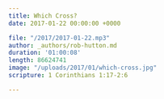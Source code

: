 ```yaml
---
title: Which Cross?
date: 2017-01-22 00:00:00 +0000

file: "/2017/2017-01-22.mp3"
author: _authors/rob-hutton.md
duration: '01:00:08'
length: 86624741
image: "/uploads/2017/01/which-cross.jpg"
scripture: 1 Corinthians 1:17-2:6

---
```

